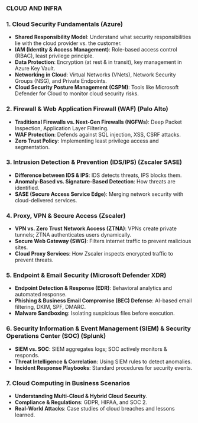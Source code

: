 ### CLOUD AND INFRA
### **1. Cloud Security Fundamentals (Azure)**
   - **Shared Responsibility Model**: Understand what security responsibilities lie with the cloud provider vs. the customer.
   - **IAM (Identity & Access Management)**: Role-based access control (RBAC), least privilege principle.
   - **Data Protection**: Encryption (at rest & in transit), key management in Azure Key Vault.
   - **Networking in Cloud**: Virtual Networks (VNets), Network Security Groups (NSG), and Private Endpoints.
   - **Cloud Security Posture Management (CSPM)**: Tools like Microsoft Defender for Cloud to monitor cloud security risks.

### **2. Firewall & Web Application Firewall (WAF) (Palo Alto)**
   - **Traditional Firewalls vs. Next-Gen Firewalls (NGFWs)**: Deep Packet Inspection, Application Layer Filtering.
   - **WAF Protection**: Defends against SQL injection, XSS, CSRF attacks.
   - **Zero Trust Policy**: Implementing least privilege access and segmentation.

### **3. Intrusion Detection & Prevention (IDS/IPS) (Zscaler SASE)**
   - **Difference between IDS & IPS**: IDS detects threats, IPS blocks them.
   - **Anomaly-Based vs. Signature-Based Detection**: How threats are identified.
   - **SASE (Secure Access Service Edge)**: Merging network security with cloud-delivered services.

### **4. Proxy, VPN & Secure Access (Zscaler)**
   - **VPN vs. Zero Trust Network Access (ZTNA)**: VPNs create private tunnels; ZTNA authenticates users dynamically.
   - **Secure Web Gateway (SWG)**: Filters internet traffic to prevent malicious sites.
   - **Cloud Proxy Services**: How Zscaler inspects encrypted traffic to prevent threats.

### **5. Endpoint & Email Security (Microsoft Defender XDR)**
   - **Endpoint Detection & Response (EDR)**: Behavioral analytics and automated response.
   - **Phishing & Business Email Compromise (BEC) Defense**: AI-based email filtering, DKIM, SPF, DMARC.
   - **Malware Sandboxing**: Isolating suspicious files before execution.

### **6. Security Information & Event Management (SIEM) & Security Operations Center (SOC) (Splunk)**
   - **SIEM vs. SOC**: SIEM aggregates logs; SOC actively monitors & responds.
   - **Threat Intelligence & Correlation**: Using SIEM rules to detect anomalies.
   - **Incident Response Playbooks**: Standard procedures for security events.

### **7. Cloud Computing in Business Scenarios**
   - **Understanding Multi-Cloud & Hybrid Cloud Security**.
   - **Compliance & Regulations**: GDPR, HIPAA, and SOC 2.
   - **Real-World Attacks**: Case studies of cloud breaches and lessons learned.
